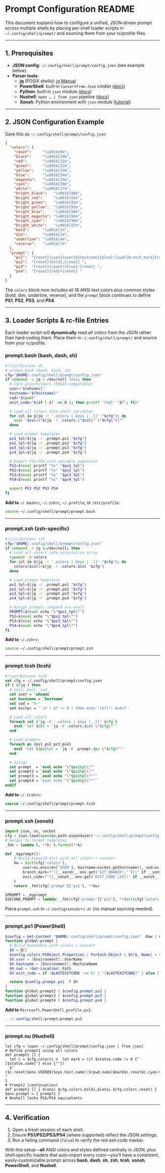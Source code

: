 # Prompt Configuration README

This document explains how to configure a unified, JSON‑driven prompt across multiple shells by placing per‑shell loader scripts in `~/.config/shell/prompt/` and sourcing them from your rc/profile files.

---

## 1. Prerequisites

- **JSON config**: `~/.config/shell/prompt/config.json` (see example below).
- **Parser tools**:
  - **jq** (POSIX shells): [jq Manual](https://stedolan.github.io/jq/manual/)
  - **PowerShell**: built‑in `ConvertFrom‑Json` cmdlet ([docs](https://learn.microsoft.com/powershell/module/microsoft.powershell.utility/convertfrom-json))
  - **Python**: built‑in `json` module ([docs](https://docs.python.org/3/library/json.html))
  - **Nushell**: `open … | from json` pipeline ([docs](https://www.nushell.sh/book/pipelines.html#json))
  - **Xonsh**: Python environment with `json` module ([tutorial](https://xon.sh/tutorial.html#customizing-the-prompt))

---

## 2. JSON Configuration Example

Save this as `~/.config/shell/prompt/config.json`:

```json
{
  "colors": {
    "reset":     "\u001b[0m",
    "black":     "\u001b[30m",
    "red":       "\u001b[31m",
    "green":     "\u001b[32m",
    "yellow":    "\u001b[33m",
    "blue":      "\u001b[34m",
    "magenta":   "\u001b[35m",
    "cyan":      "\u001b[36m",
    "white":     "\u001b[37m",
    "bright_black":   "\u001b[90m",
    "bright_red":     "\u001b[91m",
    "bright_green":   "\u001b[92m",
    "bright_yellow":  "\u001b[93m",
    "bright_blue":    "\u001b[94m",
    "bright_magenta": "\u001b[95m",
    "bright_cyan":    "\u001b[96m",
    "bright_white":   "\u001b[97m",
    "bold":      "\u001b[1m",
    "dim":       "\u001b[2m",
    "underline": "\u001b[4m",
    "reverse":   "\u001b[7m"
  },
  "prompt": {
    "ps1":  "{reset}{cyan}{user}@{hostname}{blue}:{cwd}{branch_mark}{reset} {red}{exit_code}{reset}{bold}{branch_mark}{reset}\n› ",
    "ps2":  "{reset}{bold}…{reset} ",
    "ps3":  "{reset}{cyan}?{blue}:{reset} ",
    "ps4":  "{reset}{red}+{reset} "
  }
}
```

The `colors` block now includes all 16 ANSI text colors plus common styles (bold, dim, underline, reverse), and the `prompt` block continues to define **PS1**, **PS2**, **PS3**, and **PS4**.

---

## 3. Loader Scripts & rc‑file Entries

Each loader script will **dynamically** read *all* colors from the JSON rather than hard‑coding them. Place them in `~/.config/shell/prompt/` and source from your rc/profile.

### prompt.bash (bash, dash, sh)

```bash
#!/usr/bin/env sh
# prompt.bash (bash, dash, sh)
cfg="$HOME/.config/shell/prompt/config.json"
if command -v jq > /dev/null 2>&1; then
  # Core placeholders (POSIX-compatible)
  user="$(whoami)"
  hostname="$(hostname)"
  cwd="$(pwd)"
  exit_code="$(if [ $? -ne 0 ]; then printf '[%d]' "$?"; fi)"

  # Load all colors into shell variables
  for col in $(jq -r '.colors | keys | .[]' "$cfg"); do
    eval "$col=\"$(jq -r .colors.\"$col\" \"$cfg\")\""
  done

  # Load prompt templates
  ps1_tpl=$(jq -r .prompt.ps1 "$cfg")
  ps2_tpl=$(jq -r .prompt.ps2 "$cfg")
  ps3_tpl=$(jq -r .prompt.ps3 "$cfg")
  ps4_tpl=$(jq -r .prompt.ps4 "$cfg")

  # Export PS1–PS4 with variable expansion
  PS1=$(eval printf "%s" "$ps1_tpl")
  PS2=$(eval printf "%s" "$ps2_tpl")
  PS3=$(eval printf "%s" "$ps3_tpl")
  PS4=$(eval printf "%s" "$ps4_tpl")

  export PS1 PS2 PS3 PS4
fi
```

**Add to** `~/.bashrc`, `~/.zshrc`, `~/.profile`, or `/etc/profile`:

```bash
source ~/.config/shell/prompt/prompt.bash
```

---

### prompt.zsh (zsh-specific)

```zsh
#!/usr/bin/env zsh
cfg="$HOME/.config/shell/prompt/config.json"
if command -v jq &>/dev/null; then
  # Load all colors into associative array
  typeset -A colors
  for col in $(jq -r '.colors | keys | .[]' "$cfg"); do
    colors[$col]=$(jq -r .colors.$col "$cfg")
  done

  # Load prompt templates
  ps1_tpl=$(jq -r .prompt.ps1 "$cfg")
  ps2_tpl=$(jq -r .prompt.ps2 "$cfg")
  ps3_tpl=$(jq -r .prompt.ps3 "$cfg")
  ps4_tpl=$(jq -r .prompt.ps4 "$cfg")

  # Assign prompts (expand via eval)
  PROMPT=$(eval echo "\"$ps1_tpl\"")
  PS2=$(eval echo "\"$ps2_tpl\"")
  PS3=$(eval echo "\"$ps3_tpl\"")
  PS4=$(eval echo "\"$ps4_tpl\"")
fi
```

**Add to** `~/.zshrc`:

```zsh
source ~/.config/shell/prompt/prompt.zsh
```

---

### prompt.tcsh (tcsh)

```tcsh
#!/usr/bin/env tcsh
set cfg = ~/.config/shell/prompt/config.json
if ( $?jq ) then
  # User, host, cwd
  set user = `whoami`
  set hostname = `hostname`
  set cwd = '%~'
  set exitpc = '`if ( $? != 0 ) then echo "[$?]"; endif`'

  # Load all colors
  foreach col (`jq -r '.colors | keys | .[]' $cfg`)
    eval "set $col = `jq -r .colors.$col \"$cfg\"`"
  end

  # Load prompts
  foreach ps (ps1 ps2 ps3 ps4)
    eval "set ${ps}tpl = `jq -r .prompt.$ps \"$cfg\"`"
  end

  # Assign
  set prompt  = `eval echo "\"$ps1tpl\""`
  set prompt2 = `eval echo "\"$ps2tpl\""`
  set prompt3 = `eval echo "\"$ps3tpl\"""`
  set prompt4 = `eval echo "\"$ps4tpl\"""`
endif
```

**Add to** `~/.tcshrc`:

```tcsh
source ~/.config/shell/prompt/prompt.tcsh
```

---

### prompt.xsh (xonsh)

```python
import json, os, socket
cfg = json.load(open(os.path.expanduser('~/.config/shell/prompt/config.json')))
# Helper to format templates
_fmt = lambda t, **k: t.format(**k)

def _myprompt():
    # Build keyword dict with all colors + context
    kw = dict(cfg['colors'],
        user=os.environ['USER'], hostname=socket.gethostname(), cwd=os.getcwd(),
        branch_mark=f"({__xonsh__.env.get('GIT_BRANCH','')})" if __xonsh__.env.get('GIT_BRANCH') else '',
        exit_code=f"[{__xonsh__.env.get('EXIT_CODE',0)}]" if __xonsh__.env.get('EXIT_CODE',0) else ''
    )
    return _fmt(cfg['prompt']['ps1'], **kw)

$PROMPT = _myprompt
$SECOND_PROMPT = lambda: _fmt(cfg['prompt']['ps2'], **dict(cfg['colors']))
```

Place `prompt.xsh` in `~/.config/xonsh/rc.d/` (no manual sourcing needed).

---

### prompt.ps1 (PowerShell)

```powershell
$config = Get-Content "$HOME/.config/shell/prompt/config.json" -Raw | ConvertFrom-Json
function global:prompt {
  # Build hashtable with colors + context
  $h = @{}
  $config.colors.PSObject.Properties | ForEach-Object { $h[$_.Name] = $_.Value }
  $h.user = [Environment]::UserName
  $h.hostname = [Environment]::MachineName
  $h.cwd = (Get-Location).Path
  $h.exit_code = if ($LASTEXITCODE -ne 0) { "[$LASTEXITCODE]" } else { "" }

  return $config.prompt.ps1 -f $h
}
function global:prompt2 { $config.prompt.ps2 }
function global:prompt3 { $config.prompt.ps3 }
function global:prompt4 { $config.prompt.ps4 }
```

**Add to** `Microsoft.PowerShell_profile.ps1`:

```powershell
. ~/.config/shell/prompt/prompt.ps1
```

---

### prompt.nu (Nushell)

```nu
let cfg = (open ~/.config/shell/prompt/config.json | from json)
# Define prompt1 using all colors
def prompt1 [] {
  let c = $cfg.colors\ n  let mark = (if $status.code != 0 {"[$status.code]"} else {""})
  $"($c.reset)$env.USER@$($sys.host.name):$(pwd.name)$mark$c.reset$c.cyan›$c.reset "
}
# Prompt2 (continuation)
def prompt2 [] { $(ansi $cfg.colors.bold)…$(ansi $cfg.colors.reset) }
$env.prompt = { prompt1 }
# Nushell lacks PS3/PS4 equivalents
```

---

## 4. Verification

1. Open a fresh session of each shell.
2. Ensure **PS1/PS2/PS3/PS4** (where supported) reflect the JSON settings.
3. Run a failing command (`false`) to verify the red exit‑code marker.

With this setup—**all** ANSI colors and styles defined centrally in JSON, plus shell‑specific loaders that auto‑import every color—you’ll have a consistent, easily‑customizable prompt across **bash**, **dash**, **sh**, **zsh**, **tcsh**, **xonsh**, **PowerShell**, and **Nushell**.

